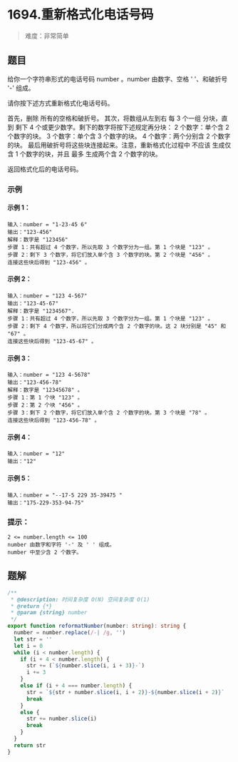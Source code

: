 # 1694.重新格式化电话号码

> 难度：非常简单

## 题目

给你一个字符串形式的电话号码 number 。number 由数字、空格 ' '、和破折号 '-' 组成。

请你按下述方式重新格式化电话号码。

首先，删除 所有的空格和破折号。
其次，将数组从左到右 每 3 个一组 分块，直到 剩下 4 个或更少数字。剩下的数字将按下述规定再分块：
2 个数字：单个含 2 个数字的块。
3 个数字：单个含 3 个数字的块。
4 个数字：两个分别含 2 个数字的块。
最后用破折号将这些块连接起来。注意，重新格式化过程中 不应该 生成仅含 1 个数字的块，并且 最多 生成两个含 2 个数字的块。

返回格式化后的电话号码。

### 示例

#### 示例 1：

```
输入：number = "1-23-45 6"
输出："123-456"
解释：数字是 "123456"
步骤 1：共有超过 4 个数字，所以先取 3 个数字分为一组。第 1 个块是 "123" 。
步骤 2：剩下 3 个数字，将它们放入单个含 3 个数字的块。第 2 个块是 "456" 。
连接这些块后得到 "123-456" 。
```

#### 示例 2：

```
输入：number = "123 4-567"
输出："123-45-67"
解释：数字是 "1234567".
步骤 1：共有超过 4 个数字，所以先取 3 个数字分为一组。第 1 个块是 "123" 。
步骤 2：剩下 4 个数字，所以将它们分成两个含 2 个数字的块。这 2 块分别是 "45" 和 "67" 。
连接这些块后得到 "123-45-67" 。
```

#### 示例 3：

```
输入：number = "123 4-5678"
输出："123-456-78"
解释：数字是 "12345678" 。
步骤 1：第 1 个块 "123" 。
步骤 2：第 2 个块 "456" 。
步骤 3：剩下 2 个数字，将它们放入单个含 2 个数字的块。第 3 个块是 "78" 。
连接这些块后得到 "123-456-78" 。
```

#### 示例 4：

```
输入：number = "12"
输出："12"
```

#### 示例 5：

```
输入：number = "--17-5 229 35-39475 "
输出："175-229-353-94-75"
```

### 提示：

```
2 <= number.length <= 100
number 由数字和字符 '-' 及 ' ' 组成。
number 中至少含 2 个数字。
```

## 题解

```ts
/**
 * @description: 时间复杂度 O(N) 空间复杂度 O(1)
 * @return {*}
 * @param {string} number
 */
export function reformatNumber(number: string): string {
  number = number.replace(/-| /g, '')
  let str = ''
  let i = 0
  while (i < number.length) {
    if (i + 4 < number.length) {
      str += (`${number.slice(i, i + 3)}-`)
      i += 3
    }
    else if (i + 4 === number.length) {
      str = `${str + number.slice(i, i + 2)}-${number.slice(i + 2)}`
      break
    }
    else {
      str += number.slice(i)
      break
    }
  }
  return str
}
```
